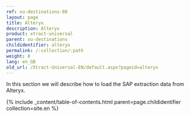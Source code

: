 ```yaml
---
ref: xu-destinations-08
layout: page
title: Alteryx
description: Alteryx
product: xtract-universal
parent: xu-destinations
childidentifier: alteryx
permalink: /:collection/:path
weight: 8
lang: en_GB
old_url: /Xtract-Universal-EN/default.aspx?pageid=alteryx
---
```


In this section we will describe how to load the SAP extraction data from Alteryx.

{% include _content/table-of-contents.html parent=page.childidentifier collection=site.en %}